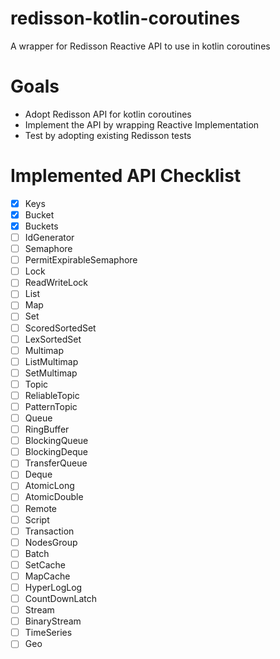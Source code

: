 # redisson-kotlin-coroutines
A wrapper for Redisson Reactive API to use in kotlin coroutines

# Goals
- Adopt Redisson API for kotlin coroutines
- Implement the API by wrapping Reactive Implementation
- Test by adopting existing Redisson tests

# Implemented API Checklist

- [x] Keys
- [x] Bucket
- [x] Buckets
- [ ] IdGenerator
- [ ] Semaphore
- [ ] PermitExpirableSemaphore
- [ ] Lock
- [ ] ReadWriteLock
- [ ] List
- [ ] Map
- [ ] Set
- [ ] ScoredSortedSet
- [ ] LexSortedSet
- [ ] Multimap
- [ ] ListMultimap
- [ ] SetMultimap
- [ ] Topic
- [ ] ReliableTopic
- [ ] PatternTopic
- [ ] Queue
- [ ] RingBuffer
- [ ] BlockingQueue
- [ ] BlockingDeque
- [ ] TransferQueue
- [ ] Deque
- [ ] AtomicLong
- [ ] AtomicDouble
- [ ] Remote
- [ ] Script
- [ ] Transaction
- [ ] NodesGroup
- [ ] Batch
- [ ] SetCache
- [ ] MapCache
- [ ] HyperLogLog 
- [ ] CountDownLatch
- [ ] Stream
- [ ] BinaryStream
- [ ] TimeSeries
- [ ] Geo